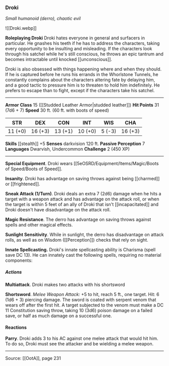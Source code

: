### Droki
_Small humanoid (derro), chaotic evil_

![[Droki.webp]]

**Roleplaying Droki** Droki hates everyone in general and surfacers in particular. He gnashes his teeth if he has to address the characters, taking every opportunity to be insulting and misleading. If the characters look through his satchel while he's still conscious, he throws an epic tantrum and becomes intractable until knocked [[unconscious]].

Droki is also obsessed with things happening where and when they should. If he is captured before he runs his errands in the Whorlstone Tunnels, he constantly complains about the characters altering fate by delaying him, and a good tactic to pressure him is to threaten to hold him indefinitely. He prefers to escape than to fight, except if the characters take his satchel.






---

**Armor Class** 15 ([[Studded Leather Armor|studded leather]])
**Hit Points** 31 (7d6 + 7)
**Speed** 30 ft. (60 ft. with boots of speed)

| STR     | DEX     | CON     | INT     | WIS     | CHA     |
|---------|---------|---------|---------|---------|---------|
| 11 (+0) | 16 (+3) | 13 (+1) | 10 (+0) | 5 (-3) | 16 (+3) |

**Skills** [[stealth]] +5
**Senses** darkvision 120 ft.
**Passive Perception** 7
**Languages** Dwarvish, Undercommon
**Challenge** 2 (450 XP)

---

**Special Equipment**. Droki wears [[5eOSRD/Equipment/Items/Magic/Boots of Speed/Boots of Speed]].

**Insanity**. Droki has advantage on saving throws against being [[charmed]] or [[frightened]].

**Sneak Attack (1/Turn)**. Droki deals an extra 7 (2d6) damage when he hits a target with a weapon attack and has advantage on the attack roll, or when the target is within 5 feet of an ally of Droki that isn't [[incapacitated]] and Droki doesn't have disadvantage on the attack roll.

**Magic Resistance**. The derro has advantage on saving throws against spells and other magical effects.

**Sunlight Sensitivity**. While in sunlight, the derro has disadvantage on attack rolls, as well as on Wisdom ([[Perception]]) checks that rely on sight.

**Innate Spellcasting.** Droki's innate spellcasting ability is Charisma (spell save DC 13). He can innately cast the following spells, requiring no material components:

##### Actions
**Multiattack**. Droki makes two attacks with his shortsword

**Shortsword**. _Melee Weapon Attack:_ +5 to hit, reach 5 ft., one target. Hit: 6 (1d6 + 3) piercing damage. The sword is coated with serpent venom that wears off after the first hit. A target subjected to the venom must make a DC 11 Constitution saving throw, taking 10 (3d6) poison damage on a failed save, or half as much damage on a successful one.

#### Reactions
**Parry**. Droki adds 3 to his AC against one melee attack that would hit him. To do so, Droki must see the attacker and be wielding a melee weapon.


---

Source: [[OotA]], page 231